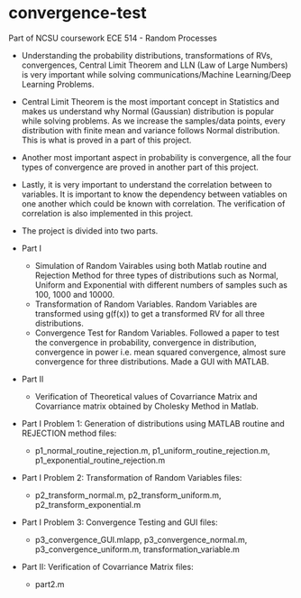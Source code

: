 # convergence-test
Part of NCSU coursework ECE 514 - Random Processes

- Understanding the probability distributions, transformations of RVs, convergences, Central Limit Theorem and LLN (Law of Large Numbers) is very important while solving communications/Machine Learning/Deep Learning Problems.
- Central Limit Theorem is the most important concept in Statistics and makes us understand why Normal (Gaussian) distribution is popular while solving problems. As we increase the samples/data points, every distribution with finite mean and variance follows Normal distribution. This is what is proved in a part of this project.
- Another most important aspect in probability is convergence, all the four types of convergence are proved in another part of this project.
- Lastly, it is very important to understand the correlation between to  variables. It is important to know the dependency between vatiables on one another which could be known with correlation. The verification of correlation is also implemented in this project.

- The project is divided into two parts.
- Part I
  - Simulation of Random Vairables using both Matlab routine and Rejection Method for three types of distributions such as Normal, Uniform and Exponential with different numbers of samples such as 100, 1000 and 10000.
  - Transformation of Random Variables. Random Variables are transformed using g(f(x)) to get a transformed RV for all three distributions.
  - Convergence Test for Random Variables. Followed a paper to test the convergence in probability, convergence in distribution, convergence in power i.e. mean squared convergence, almost sure convergence for three distributions. Made a GUI with MATLAB.
  
- Part II
  - Verification of Theoretical values of Covarriance Matrix and Covarriance matrix obtained by Cholesky Method in Matlab.
  
- Part I Problem 1: Generation of distributions using MATLAB routine and REJECTION method files:
  - p1_normal_routine_rejection.m, p1_uniform_routine_rejection.m, p1_exponential_routine_rejection.m
- Part I Problem 2: Transformation of Random Variables files:
  - p2_transform_normal.m, p2_transform_uniform.m, p2_transform_exponential.m
- Part I Problem 3: Convergence Testing and GUI files:
  - p3_convergence_GUI.mlapp, p3_convergence_normal.m, p3_convergence_uniform.m, transformation_variable.m
- Part II: Verification of Covarriance Matrix files:
  - part2.m
